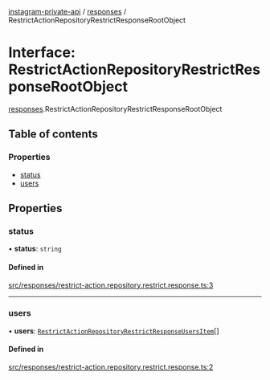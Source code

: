 [instagram-private-api](../../README.md) / [responses](../../modules/responses.md) / RestrictActionRepositoryRestrictResponseRootObject

# Interface: RestrictActionRepositoryRestrictResponseRootObject

[responses](../../modules/responses.md).RestrictActionRepositoryRestrictResponseRootObject

## Table of contents

### Properties

- [status](RestrictActionRepositoryRestrictResponseRootObject.md#status)
- [users](RestrictActionRepositoryRestrictResponseRootObject.md#users)

## Properties

### status

• **status**: `string`

#### Defined in

[src/responses/restrict-action.repository.restrict.response.ts:3](https://github.com/Nerixyz/instagram-private-api/blob/b3351b9/src/responses/restrict-action.repository.restrict.response.ts#L3)

___

### users

• **users**: [`RestrictActionRepositoryRestrictResponseUsersItem`](RestrictActionRepositoryRestrictResponseUsersItem.md)[]

#### Defined in

[src/responses/restrict-action.repository.restrict.response.ts:2](https://github.com/Nerixyz/instagram-private-api/blob/b3351b9/src/responses/restrict-action.repository.restrict.response.ts#L2)

